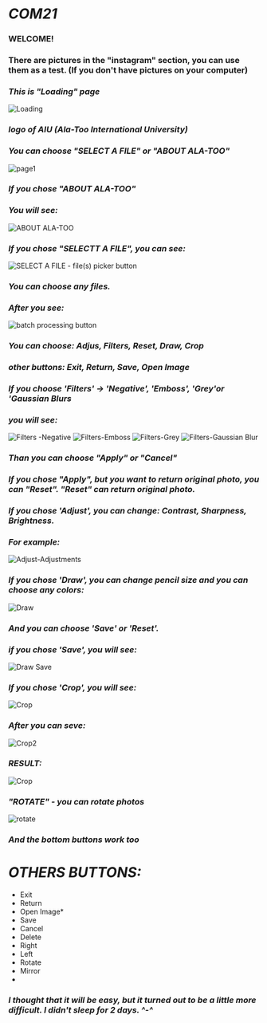 # *_COM21_*
### WELCOME! ###
### There are pictures in the "instagram" section, you can use them as a test. (If you don't have pictures on your computer) ###
### *This is "Loading" page* ###
![Loading](https://user-images.githubusercontent.com/90143818/170867316-e3a8e881-2b47-4589-a055-2359baba0894.png)
### *logo of AIU (Ala-Too International University)* ###
### *You can choose "SELECT A FILE" or "ABOUT ALA-TOO"* ###
![page1](https://user-images.githubusercontent.com/90143818/170878073-2f7c991e-2d60-437f-986d-dd0b6caf79d9.png)
### *If you chose "ABOUT ALA-TOO"* ###
### *You will see:* ###
![ABOUT ALA-TOO](https://user-images.githubusercontent.com/90143818/170878090-90b708a9-57c0-49e0-8119-1a5ac2b72ec8.png)

### *If you chose "SELECTT A FILE", you can see:* ###
![SELECT A FILE - file(s) picker button](https://user-images.githubusercontent.com/90143818/170878105-35a8a158-ee44-495a-89bc-5be459a57f68.png)

### *You can choose any files.* ###
### *After you see:* ###
![batch processing button](https://user-images.githubusercontent.com/90143818/170878190-c7e6cf2f-fb7b-4e74-8717-6079188dd9f7.png)

### *You can choose: Adjus, Filters, Reset, Draw, Crop* ###
### *other buttons: Exit, Return, Save, Open Image* ###
### *If you choose 'Filters' -> 'Negative', 'Emboss', 'Grey'or 'Gaussian Blurs* ###
### *you will see:* ###
![Filters -Negative](https://user-images.githubusercontent.com/90143818/170878216-8c64edf3-7870-41df-83bd-55a8b28942d8.png)
![Filters-Emboss](https://user-images.githubusercontent.com/90143818/170878250-3a8134ce-757a-4580-88bd-340a68d9d6ca.png)
![Filters-Grey](https://user-images.githubusercontent.com/90143818/170878270-189a637b-6a9c-485e-958e-b9a230c5a548.png)
![Filters-Gaussian Blur](https://user-images.githubusercontent.com/90143818/170878284-8a1c7194-d179-4158-a11f-0731e41dbf41.png)
### *Than you can choose "Apply" or "Cancel"* ###
### *If you chose "Apply", but you want to return original photo, you can "Reset". "Reset" can return original photo.* ### 
### *If you chose 'Adjust', you can change: Contrast, Sharpness, Brightness.* ###
### *For example:* ###
![Adjust-Adjustments](https://user-images.githubusercontent.com/90143818/170878323-5d4eefcf-d6ac-422f-9e25-ecadf7938208.png)
### *If you chose 'Draw', you can change pencil size and you can choose any colors:* ###
![Draw](https://user-images.githubusercontent.com/90143818/170869777-7e450bb5-7de9-4596-9377-9aaaf58c85f6.png) 
### *And you can choose 'Save' or 'Reset'.* ###
### *if you chose 'Save', you will see:* ###
![Draw Save](https://user-images.githubusercontent.com/90143818/170870477-ebc9f3a8-0e51-4f64-8836-59459f37ae3c.png)
### *If you chose 'Crop', you will see:* ###
![Crop](https://user-images.githubusercontent.com/90143818/170870244-6cc6c4cb-1ccf-493c-b581-f5e6d58764a8.png)
### *After you can seve:* ###
![Crop2](https://user-images.githubusercontent.com/90143818/170870316-cc7ccceb-7e73-4b39-b3fe-8a7ae9c879c7.png)
### *RESULT:* ###
![Crop](https://user-images.githubusercontent.com/90143818/170878396-02ef55f1-ff1f-4a49-b959-5158235c1155.png)
### *"ROTATE" - you can rotate photos* ### 
![rotate](https://user-images.githubusercontent.com/90143818/170879598-5ec1a202-0692-4e35-9f87-2ca5bdcfbe98.png)

### *And the bottom buttons work too* ###
# _OTHERS BUTTONS:_ 
+ Exit
+ Return
+ Open Image*
+ Save
+ Cancel
+ Delete
+ Right
+ Left
+ Rotate
+ Mirror
+ 
### _I thought that it will be easy, but it turned out to be a little more difficult.  I didn't sleep for 2 days. ^-^_ ###


